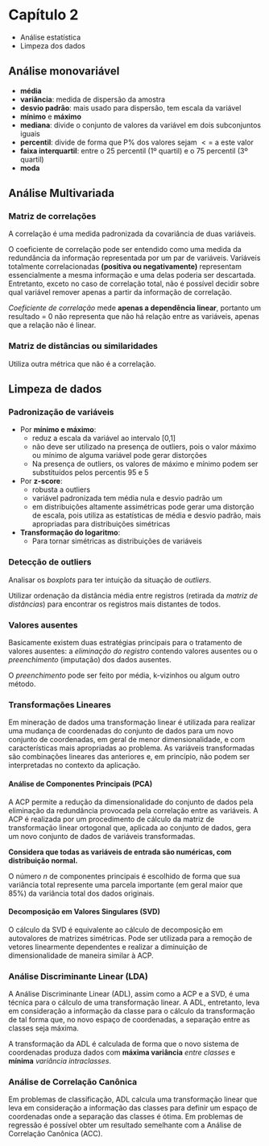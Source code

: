 # Capítulo 2

* Análise estatística
* Limpeza dos dados

## Análise monovariável

* **média**
* **variância**: medida de dispersão da amostra
* **desvio padrão**: mais usado para dispersão, tem escala da variável
* **mínimo** e **máximo**
* **mediana**: divide o conjunto de valores da variável em dois subconjuntos iguais
* **percentil**: divide de forma que P% dos valores sejam $<=$ a este valor
* **faixa interquartil**: entre o 25 percentil (1º quartil) e o 75 percentil (3º quartil)
* **moda**

## Análise Multivariada

### Matriz de correlações 

A correlação é uma medida padronizada da covariância de duas variáveis.

O coeficiente de correlação pode ser entendido como uma medida da redundância da informação representada por um par de variáveis. Variáveis totalmente correlacionadas **(positiva ou negativamente)** representam essencialmente a mesma informação e uma delas poderia ser descartada. Entretanto, exceto no caso de correlação total, não é possível decidir sobre qual variável remover apenas a partir da informação de correlação.

*Coeficiente de correlação* mede **apenas a dependência linear**, portanto um resultado = 0 não representa que não há relação entre as variáveis, apenas que a relação não é linear.

### Matriz de distâncias ou similaridades

Utiliza outra métrica que não é a correlação.

## Limpeza de dados

### Padronização de variáveis

* Por **mínimo e máximo**:
	* reduz a escala da variável ao intervalo [0,1] 
	* não deve ser utilizado na presença de outliers, pois o valor máximo ou mínimo de alguma variável pode gerar distorções
	* Na presença de outliers, os valores de máximo e mínimo podem ser substituídos pelos percentis 95 e 5
* Por **z-score**:
	* robusta a outliers 
	* variável padronizada tem média nula e desvio padrão um
	* em distribuições altamente assimétricas pode gerar uma distorção de escala, pois utiliza as estatísticas de média e desvio padrão, mais apropriadas para distribuições simétricas
* **Transformação do logaritmo**:
	* Para tornar simétricas as distribuições de variáveis

### Detecção de outliers

Analisar os *boxplots* para ter intuição da situação de *outliers*.

Utilizar ordenação da distância média entre registros (retirada da *matriz de distâncias*) para encontrar os registros mais distantes de todos.

### Valores ausentes

Basicamente existem duas estratégias principais para o tratamento de valores ausentes: a *eliminação do registro* contendo valores ausentes ou o *preenchimento* (imputação) dos dados ausentes.

O *preenchimento* pode ser feito por média, k-vizinhos ou algum outro método.

### Transformações Lineares

Em mineração de dados uma transformação linear é utilizada para realizar uma mudança de coordenadas do conjunto de dados para um novo conjunto de coordenadas, em geral de menor dimensionalidade, e com características mais apropriadas ao problema. As variáveis transformadas são combinações lineares das anteriores e, em princípio, não podem ser interpretadas no contexto da aplicação.

#### Análise de Componentes Principais (PCA)

A ACP permite a redução da dimensionalidade do conjunto de dados pela eliminação da redundância provocada pela correlação entre as variáveis. A ACP é realizada por um procedimento de cálculo da matriz de transformação linear ortogonal que, aplicada ao conjunto de dados, gera um novo conjunto de dados de variáveis transformadas.

**Considera que todas as variáveis de entrada são numéricas, com distribuição normal.**

O número $n$ de componentes principais é escolhido de forma que sua variância total represente uma parcela importante (em geral maior que 85%) da variância total dos dados originais.

#### Decomposição em Valores Singulares (SVD)

O cálculo da SVD é equivalente ao cálculo de decomposição em autovalores de matrizes simétricas. Pode ser utilizada para a remoção de vetores linearmente dependentes e realizar a diminuição de dimensionalidade de maneira similar à ACP.

### Análise Discriminante Linear (LDA)

A Análise Discriminante Linear (ADL), assim como a ACP e a SVD, é uma técnica para o cálculo de uma transformação linear. A ADL, entretanto, leva em consideração a informação da classe para o cálculo da transformação de tal forma que, no novo espaço de coordenadas, a separação entre as classes seja máxima.

A transformação da ADL é calculada de forma que o novo sistema de coordenadas produza dados com **máxima variância** *entre classes* e **mínima** *variância intraclasses*.

### Análise de Correlação Canônica

Em problemas de classificação, ADL calcula uma transformação linear que leva em consideração a informação das classes para definir um espaço de coordenadas onde a separação das classes é ótima. Em problemas de regressão é possível obter um resultado semelhante com a Análise de Correlação Canônica (ACC).